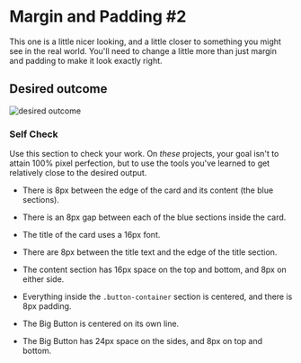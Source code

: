 # Margin and Padding #2

This one is a little nicer looking, and a little closer to something you might see in the real world. You'll need to change a little more than just margin and padding to make it look exactly right.

## Desired outcome
![desired outcome](./desired-outcome.png)

### Self Check
Use this section to check your work. On _these_ projects, your goal isn't to attain 100% pixel perfection, but to use the tools you've learned to get relatively close to the desired output.

- There is 8px between the edge of the card and its content (the blue sections).

- There is an 8px gap between each of the blue sections inside the card.
- The title of the card uses a 16px font.

- There are 8px between the title text and the edge of the title section.

- The content section has 16px space on the top and bottom, and 8px on either side.

- Everything inside the `.button-container` section is centered, and there is 8px padding.

- The Big Button is centered on its own line.

- The Big Button has 24px space on the sides, and 8px on top and bottom.
